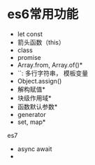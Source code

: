 # es6常用功能

- let const
- 箭头函数（this）
- class
- promise
- Array.from, Array.of()*
- ``: 多行字符串， 模板变量
- Object.assign()
- 解构赋值*
- 块级作用域*
- 函数默认参数*
- generator
- set, map*

es7

- async await
- 